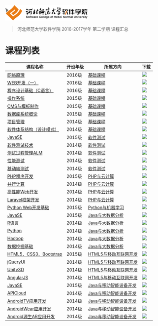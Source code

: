 <img src="./image/logo.png" height="50" /> 

> 河北师范大学软件学院 2016-2017学年 第二学期 课程汇总

# 课程列表

|课程名称|开设年级|所属方向|下载|
|-------|-------|-------|-------|
|[网络原理](https://github.com/edu2act/course-NetWork/tree/2016-2017-2st)|2016级|[基础课程](./基础课程)|[![](https://img.shields.io/badge/term-2016--2017--2st-orange.svg)](https://github.com/edu2act/course-NetWork/releases/tag/2016-2017-2st)|
|[WEB开发（一）](https://github.com/edu2act/course-web1/tree/2016-2017-2st)|2016级|[基础课程](./基础课程)|[![](https://img.shields.io/badge/term-2016--2017--2st-orange.svg)](https://github.com/edu2act/course-web1/releases/tag/2016-2017-2st)|
|[程序设计基础（C语言）](https://github.com/edu2act/course-c/tree/2016-2017-2st)|2016级|[基础课程](./基础课程)|[![](https://img.shields.io/badge/term-2016--2017--2st-orange.svg)](https://github.com/edu2act/course-c/releases/tag/2016-2017-2st)|
|[操作系统](https://github.com/edu2act/course-os/tree/2016-2017-2st)|2015级|[基础课程](./基础课程)|[![](https://img.shields.io/badge/term-2016--2017--2st-orange.svg)](https://github.com/edu2act/course-os/releases/tag/2016-2017-2st)|
|[CMS与模板制作](https://github.com/edu2act/course-cms/tree/2016-2017-2st)|2015级|[基础课程](./基础课程)|[![](https://img.shields.io/badge/term-2016--2017--2st-orange.svg)](https://github.com/edu2act/course-cms/releases/tag/2016-2017-2st)|
|[数据库系统概论](https://github.com/edu2act/course-DataBase/tree/2016-2017-2st)|2015级|[基础课程](./基础课程)|[![](https://img.shields.io/badge/term-2016--2017--2st-orange.svg)](https://github.com/edu2act/course-DataBase/releases/tag/2016-2017-2st)|
|[项目管理](https://github.com/edu2act/course-IT-Project-Management/tree/2016-2017-2st)|2014级|[基础课程](./基础课程)|[![](https://img.shields.io/badge/term-2016--2017--2st-orange.svg)](https://github.com/edu2act/course-IT-Project-Management/releases/tag/2016-2017-2st)|
|[软件体系结构（设计模式）](https://github.com/edu2act/course-Software-architecture/tree/2016-2017-2st)|2014级|[基础课程](./基础课程)|[![](https://img.shields.io/badge/term-2016--2017--2st-orange.svg)](https://github.com/edu2act/course-Software-architecture/releases/tag/2016-2017-2st)|
|[JavaSE](https://github.com/edu2act/course-JavaSE-test/tree/2016-2017-2st)|2015级|[软件测试](./测试方向课程)|[![](https://img.shields.io/badge/term-2016--2017--2st-orange.svg)](https://github.com/edu2act/course-JavaSE-test/releases/tag/2016-2017-2st)|
|[软件测试技术](https://github.com/edu2act/course-Software-Testing-Techniques/tree/2016-2017-2st)|2014级|[软件测试](./测试方向课程)|[![](https://img.shields.io/badge/term-2016--2017--2st-orange.svg)](https://github.com/edu2act/course-Software-Testing-Techniques/releases/tag/2016-2017-2st)|
|[测试过程管理ALM](https://github.com/edu2act/course-Test-Process-Management/tree/2016-2017-2st)|2014级|[软件测试](./测试方向课程)|[![](https://img.shields.io/badge/term-2016--2017--2st-orange.svg)](https://github.com/edu2act/course-Test-Process-Management/releases/tag/2016-2017-2st)|
|[性能测试](https://github.com/edu2act/course-Load-Testing/tree/2016-2017-2st)|2014级|[软件测试](./测试方向课程)|[![](https://img.shields.io/badge/term-2016--2017--2st-orange.svg)](https://github.com/edu2act/course-Load-Testing/releases/tag/2016-2017-2st)|
|[移动端测试](https://github.com/edu2act/course-APP-Testing/tree/2016-2017-2st)|2014级|[软件测试](./测试方向课程)|[![](https://img.shields.io/badge/term-2016--2017--2st-orange.svg)](https://github.com/edu2act/course-APP-Testing/releases/tag/2016-2017-2st)|
|[PHP程序开发](https://github.com/edu2act/course-php-computing/tree/2016-2017-2st)|2015级|[PHP与云计算](./PHP与云计算方向课程)|[![](https://img.shields.io/badge/term-2016--2017--2st-orange.svg)](https://github.com/edu2act/course-php-computing/releases/tag/2016-2017-2st)|
|[并行计算](https://github.com/edu2act/course-parallel-cpomputing/tree/2016-2017-2st)|2014级|[PHP与云计算](./PHP与云计算方向课程)|[![](https://img.shields.io/badge/term-2016--2017--2st-orange.svg)](https://github.com/edu2act/course-parallel-cpomputing/releases/tag/2016-2017-2st)|
|[高性能Web开发](https://github.com/edu2act/course-php-hign-performance/tree/2016-2017-2st)|2014级|[PHP与云计算](./PHP与云计算方向课程)|[![](https://img.shields.io/badge/term-2016--2017--2st-orange.svg)](https://github.com/edu2act/course-php-hign-performance/releases/tag/2016-2017-2st)|
|[Laravel框架开发](https://github.com/edu2act/Course-Laravel/tree/2016-2017-2st)|2014级|[PHP与云计算](./PHP与云计算方向课程)|[![](https://img.shields.io/badge/term-2016--2017--2st-orange.svg)](https://github.com/edu2act/Course-Laravel/releases/tag/2016-2017-2st)|
|[Python Web开发基础](https://github.com/edu2act/course-Python-Web/tree/2016-2017-2st)|2015级|[Python与机器学习](./机器学习)|[![](https://img.shields.io/badge/term-2016--2017--2st-orange.svg)](https://github.com/edu2act/course-Python-Web/releases/tag/2016-2017-2st)|
|[JavaSE](https://github.com/edu2act/course-javase-bigdata/tree/2016-2017-2st)|2015级|[Java与大数据分析](./Java与大数据方向课程)|[![](https://img.shields.io/badge/term-2016--2017--2st-orange.svg)](https://github.com/edu2act/course-javase-bigdata/releases/tag/2016-2017-2st)|
|[R语言](https://github.com/edu2act/course-R/tree/2016-2017-2st)|2014级|[Java与大数据分析](./Java与大数据方向课程)|[![](https://img.shields.io/badge/term-2016--2017--2st-orange.svg)](https://github.com/edu2act/course-R/releases/tag/2016-2017-2st)|
|[Python](https://github.com/edu2act/course-Python/tree/2016-2017-2st)|2014级|[Java与大数据分析](./Java与大数据方向课程)|[![](https://img.shields.io/badge/term-2016--2017--2st-orange.svg)](https://github.com/edu2act/course-Python/releases/tag/2016-2017-2st)|
|[Hadoop](https://github.com/edu2act/course-Hadoop/tree/2016-2017-2st)|2014级|[Java与大数据分析](./Java与大数据方向课程)|[![](https://img.shields.io/badge/term-2016--2017--2st-orange.svg)](https://github.com/edu2act/course-Hadoop/releases/tag/2016-2017-2st)|
|[数据挖掘基础](https://github.com/edu2act/course-Fundamentals-of-data-mining/tree/2016-2017-2st)|2014级|[Java与大数据分析](./Java与大数据方向课程)|[![](https://img.shields.io/badge/term-2016--2017--2st-orange.svg)](https://github.com/edu2act/course-Fundamentals-of-data-mining/releases/tag/2016-2017-2st)|
|[HTML5、CSS3、Bootstrap](https://github.com/edu2act/course-HTML5-and-mobile-internet-development-fondation/tree/2016-2017-2st)|2015级|[HTML5与移动互联网开发](./H5与移动互联网方向课程)|[![](https://img.shields.io/badge/term-2016--2017--2st-orange.svg)](https://github.com/edu2act/course-HTML5-and-mobile-internet-development-fondation/releases/tag/2016-2017-2st)|
|[jQueryUI](https://github.com/edu2act/course-jQueryUI/tree/2016-2017-2st)|2014级|[HTML5与移动互联网开发](./H5与移动互联网方向课程)|[![](https://img.shields.io/badge/term-2016--2017--2st-orange.svg)](https://github.com/edu2act/course-jQueryUI/releases/tag/2016-2017-2st)|
|[Unity3D](https://github.com/edu2act/course-Unity3D/tree/2016-2017-2st)|2014级|[HTML5与移动互联网开发](./H5与移动互联网方向课程)|[![](https://img.shields.io/badge/term-2016--2017--2st-orange.svg)](https://github.com/edu2act/course-Unity3D/releases/tag/2016-2017-2st)|
|[AngularJS](https://github.com/edu2act/course-AngularJS/tree/2016-2017-2st)|2014级|[HTML5与移动互联网开发](./H5与移动互联网方向课程)|[![](https://img.shields.io/badge/term-2016--2017--2st-orange.svg)](https://github.com/edu2act/course-AngularJS/releases/tag/2016-2017-2st)|
|[JavaSE](https://github.com/edu2act/course-JavaSE-Android/tree/2016-2017-2st)|2015级|[Java与移动智能设备开发](./Java与智能设备方向课程)|[![](https://img.shields.io/badge/term-2016--2017--2st-orange.svg)](https://github.com/edu2act/course-JavaSE-Android/releases/tag/2016-2017-2st)|
|[APICloud](https://github.com/edu2act/course-APICloud/tree/2016-2017-2st)|2014级|[Java与移动智能设备开发](./Java与智能设备方向课程)|[![](https://img.shields.io/badge/term-2016--2017--2st-orange.svg)](https://github.com/edu2act/course-APICloud/releases/tag/2016-2017-2st)|
|[AndroidTV应用开发](https://github.com/edu2act/course-AndroidTV/tree/2016-2017-2st)|2014级|[Java与移动智能设备开发](./Java与智能设备方向课程)|[![](https://img.shields.io/badge/term-2016--2017--2st-orange.svg)](https://github.com/edu2act/course-AndroidTV/releases/tag/2016-2017-2st)|
|[AndroidWear应用开发](https://github.com/edu2act/course-AndroidWear/tree/2016-2017-2st)|2014级|[Java与移动智能设备开发](./Java与智能设备方向课程)|[![](https://img.shields.io/badge/term-2016--2017--2st-orange.svg)](https://github.com/edu2act/course-AndroidWear/releases/tag/2016-2017-2st)|
|[Android源生AR应用开发](https://github.com/edu2act/course-AndroidAR/tree/2016-2017-2st)|2014级|[Java与移动智能设备开发](./Java与智能设备方向课程)|[![](https://img.shields.io/badge/term-2016--2017--2st-orange.svg)](https://github.com/edu2act/course-AndroidAR/releases/tag/2016-2017-2st)|





